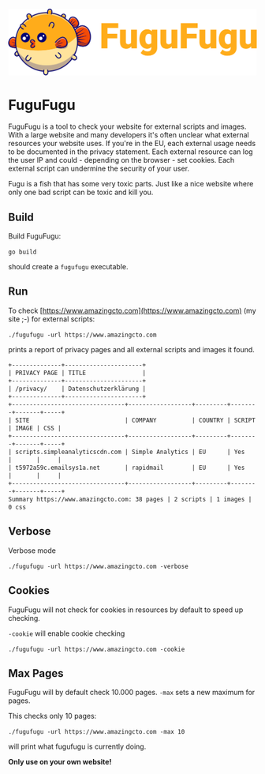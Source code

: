 ![FuguFugu](https://github.com/FuguFuguHq/fugufugu/blob/main/Logo.png?raw=true)

# FuguFugu

FuguFugu is a tool to check your website for external scripts and images. With a large website and many developers it's 
often unclear what external resources your website uses. If you're in the EU, each external usage needs to be documented
in the privacy statement. Each external resource can log the user IP and could - depending on the browser - set cookies.
Each external script can undermine the security of your user.

Fugu is a fish that has some very toxic parts. Just like a nice website where only one bad script can be toxic and kill you.

## Build

Build FuguFugu:

`go build`

should create a `fugufugu` executable.

## Run 

To check [https://www.amazingcto.com](https://www.amazingcto.com) (my site ;-) for external scripts:

`./fugufugu -url https://www.amazingcto.com`

prints a report of privacy pages and all external scripts and images it found.

```
+--------------+----------------------+
| PRIVACY PAGE | TITLE                |
+--------------+----------------------+
| /privacy/    | Datenschutzerklärung |
+--------------+----------------------+
+--------------------------------+------------------+---------+--------+-------+-----+
| SITE                           | COMPANY          | COUNTRY | SCRIPT | IMAGE | CSS |
+--------------------------------+------------------+---------+--------+-------+-----+
| scripts.simpleanalyticscdn.com | Simple Analytics | EU      | Yes    |       |     |
| t5972a59c.emailsys1a.net       | rapidmail        | EU      | Yes    |       |     |
+--------------------------------+------------------+---------+--------+-------+-----+
Summary https://www.amazingcto.com: 38 pages | 2 scripts | 1 images | 0 css
```

## Verbose

Verbose mode

`./fugufugu -url https://www.amazingcto.com -verbose`

## Cookies

FuguFugu will not check for cookies in resources by default to speed up checking.

`-cookie` will enable cookie checking

`./fugufugu -url https://www.amazingcto.com -cookie`

## Max Pages

FuguFugu will by default check 10.000 pages. `-max` sets a new maximum for pages.

This checks only 10 pages:

`./fugufugu -url https://www.amazingcto.com -max 10`


will print what fugufugu is currently doing.

**Only use on your own website!**